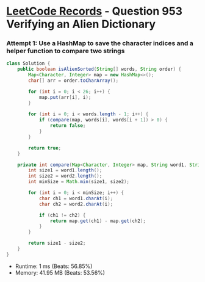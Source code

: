 # [LeetCode Records](../../README.md) - Question 953 Verifying an Alien Dictionary

### Attempt 1: Use a HashMap to save the character indices and a helper function to compare two strings
```java
class Solution {
    public boolean isAlienSorted(String[] words, String order) {
        Map<Character, Integer> map = new HashMap<>();
        char[] arr = order.toCharArray();

        for (int i = 0; i < 26; i++) {
            map.put(arr[i], i);
        }
        
        for (int i = 0; i < words.length - 1; i++) {
            if (compare(map, words[i], words[i + 1]) > 0) {
                return false;
            }
        }

        return true;
    }

    private int compare(Map<Character, Integer> map, String word1, String word2) {
        int size1 = word1.length();
        int size2 = word2.length();
        int minSize = Math.min(size1, size2);

        for (int i = 0; i < minSize; i++) {
            char ch1 = word1.charAt(i);
            char ch2 = word2.charAt(i);

            if (ch1 != ch2) {
                return map.get(ch1) - map.get(ch2);
            }
        }

        return size1 - size2;
    }
}
```
- Runtime: 1 ms (Beats: 56.85%)
- Memory: 41.95 MB (Beats: 53.56%)

<br>
